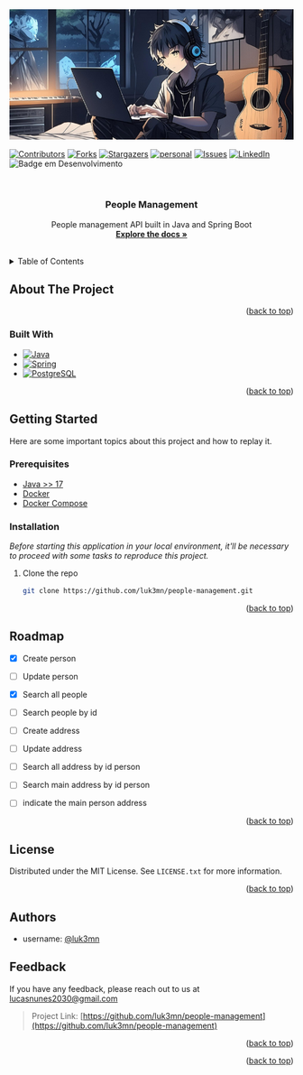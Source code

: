 <!-- ![thumbnail-Formação Java (4)](https://user-images.githubusercontent.com/66698429/226751112-f79aaa28-16c9-4561-8a15-0ac62ec9cb44.png) -->

<a name="people-management">
    <img src="https://raw.githubusercontent.com/luk3mn/luk3mn/main/soft_cover.png" width="1480">
</a>

[![Contributors][contributors-shield]][contributors-url]
[![Forks][forks-shield]][forks-url]
[![Stargazers][stars-shield]][stars-url]
[![personal][personal-shield]][personal-url]
[![Issues][issues-shield]][issues-url]
[![LinkedIn][linkedin-shield]][linkedin-url]
![Badge em Desenvolvimento](https://img.shields.io/static/v1?label=STATUS&message=Development&color=GREEN&style=for-the-badge)

<!-- ![image](soft%20(1).png) -->



<!-- PROJECT LOGO -->
<br />
<div align="center">

  <h3 align="center">People Management</h3>

  <p align="center">
    People management API built in Java and Spring Boot
    <br />
    <a href="https://github.com/luk3mn/people-management/README.md"><strong>Explore the docs »</strong></a>
    <br />
    <br />
  </p>
</div>



<!-- TABLE OF CONTENTS -->
<details>
  <summary>Table of Contents</summary>
  <ol>
    <li>
      <a href="#about-the-project">About The Project</a>
      <ul>
        <li><a href="#built-with">Built With</a></li>
      </ul>
    </li>
    <li>
      <a href="#getting-started">Getting Started</a>
      <ul>
        <li><a href="#prerequisites">Prerequisites</a></li>
        <li><a href="#installation">Installation</a></li>
      </ul>
    </li>
    <li><a href="#usage">Usage</a></li>
    <!-- <li><a href="#deploy">Deploy</a></li> -->
    <li><a href="#roadmap">Roadmap</a></li>
    <li><a href="#license">License</a></li>
    <li><a href="#authors">Authors</a></li>
    <li><a href="#feedback">Feedback</a></li>
    <li><a href="#acknowledgments">Acknowledgments</a></li>
  </ol>
</details>



<!-- ABOUT THE PROJECT -->
## About The Project
<!-- IMAGE (OPCIONAL) -->

<p align="justify">
 
</p> 

<p align="right">(<a href="#people-management">back to top</a>)</p>

### Built With

* [![Java][Java]][Java-url]
* [![Spring][Spring]][Spring-url]
* [![PostgreSQL][PostgreSQL]][PostgreSQL-url]

<p align="right">(<a href="#people-management">back to top</a>)</p>



<!-- GETTING STARTED -->
## Getting Started

Here are some important topics about this project and how to replay it.

### Prerequisites

* [Java >> 17](https://docs.oracle.com/en/java/javase/17/docs/api/index.html)
* [Docker](https://docs.docker.com/)
* [Docker Compose](https://docs.docker.com/compose/)

### Installation

_Before starting this application in your local environment, it'll be necessary to proceed with some tasks to reproduce this project._

1. Clone the repo
   ```sh
   git clone https://github.com/luk3mn/people-management.git
   ```


<p align="right">(<a href="#people-management">back to top</a>)</p>



<!-- USAGE EXAMPLES -->
<!-- ## Usage -->

<!-- Deploy -->

[//]: # (## Deploy)

[//]: # ()
[//]: # (```shell)

[//]: # (   )
[//]: # (```)

<!-- ROADMAP -->
## Roadmap

- [x] Create person
- [ ] Update person 
- [x] Search all people
- [ ] Search people by id
- [ ] Create address
- [ ] Update address
- [ ] Search all address by id person
- [ ] Search main address by id person
- [ ] indicate the main person address


<p align="right">(<a href="#people-management">back to top</a>)</p>



<!-- LICENSE -->
## License

Distributed under the MIT License. See `LICENSE.txt` for more information.

<p align="right">(<a href="#people-management">back to top</a>)</p>



## Authors

- username: [@luk3mn](https://www.github.com/luk3mn)

## Feedback

If you have any feedback, please reach out to us at lucasnunes2030@gmail.com

> Project Link: [https://github.com/luk3mn/people-management](https://github.com/luk3mn/people-management)

<p align="right">(<a href="#people-management">back to top</a>)</p>


[//]: # (<!-- ACKNOWLEDGMENTS -->)

[//]: # (## Acknowledgments)

[//]: # (* []&#40;&#41;)


<p align="right">(<a href="#people-management">back to top</a>)</p>



<!-- MARKDOWN LINKS & IMAGES -->
<!-- https://www.markdownguide.org/basic-syntax/#reference-style-links -->
[contributors-shield]: https://img.shields.io/github/contributors/luk3mn/people-management.svg?style=for-the-badge
[contributors-url]: https://github.com/luk3mn/people-management/graphs/contributors
[issues-shield]: https://img.shields.io/github/issues/luk3mn/people-management.svg?style=for-the-badge
[issues-url]: https://github.com/luk3mn/people-management/issues
[forks-shield]: https://img.shields.io/github/forks/luk3mn/people-management.svg?style=for-the-badge
[forks-url]: https://github.com/luk3mn/people-management/network/members
[stars-shield]: https://img.shields.io/github/stars/luk3mn/people-management.svg?style=for-the-badge
[stars-url]: https://github.com/luk3mn/people-management/stargazers
[license-shield]: https://img.shields.io/github/license/othneildrew/Best-README-Template.svg?style=for-the-badge
[license-url]: https://github.com/luk3mn/people-management/blob/master/LICENSE
[linkedin-shield]: https://img.shields.io/badge/-LinkedIn-black.svg?style=for-the-badge&logo=linkedin&colorB=555
[linkedin-url]: https://www.linkedin.com/in/lucasmaues/
[personal-shield]: https://img.shields.io/static/v1?label=Luke&message=🎸&color=2e3643&style=for-the-badge&colorB=555
[personal-url]: https://www.rocketseat.com.br/

<!-- Stack Shields -->
[Java]: https://img.shields.io/badge/Java-E02027?style=for-the-badge&logo=java&logoColor=ffffff
[Java-url]: https://www.java.com/en/
[Spring]: https://img.shields.io/badge/SrpingBoot-6DB33F?style=for-the-badge&logo=springboot&logoColor=ffffff
[Spring-url]: https://spring.io/projects/spring-boot
[PostgreSQL]: https://img.shields.io/badge/POSTGRESQL-4169E1?style=for-the-badge&logo=postgresql&logoColor=ffffff
[PostgreSQL-url]: https://www.postgresql.org/
